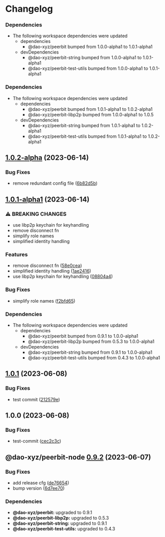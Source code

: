 # Changelog

### Dependencies

* The following workspace dependencies were updated
  * dependencies
    * @dao-xyz/peerbit bumped from 1.0.0-alpha1 to 1.0.1-alpha1
  * devDependencies
    * @dao-xyz/peerbit-string bumped from 1.0.0-alpha1 to 1.0.1-alpha1
    * @dao-xyz/peerbit-test-utils bumped from 1.0.0-alpha1 to 1.0.1-alpha1

### Dependencies

* The following workspace dependencies were updated
  * dependencies
    * @dao-xyz/peerbit bumped from 1.0.1-alpha1 to 1.0.2-alpha1
    * @dao-xyz/peerbit-libp2p bumped from 1.0.0-alpha1 to 1.0.5
  * devDependencies
    * @dao-xyz/peerbit-string bumped from 1.0.1-alpha1 to 1.0.2-alpha1
    * @dao-xyz/peerbit-test-utils bumped from 1.0.1-alpha1 to 1.0.2-alpha1

## [1.0.2-alpha](https://github.com/dao-xyz/peerbit/compare/peerbit-node-v1.0.1-alpha1...peerbit-node-v1.0.2-alpha) (2023-06-14)


### Bug Fixes

* remove redundant config file ([6b82d5b](https://github.com/dao-xyz/peerbit/commit/6b82d5b1201469c30dfb061396f11661e6f2d79e))

## [1.0.1-alpha1](https://github.com/dao-xyz/peerbit/compare/peerbit-node-v1.0.1...peerbit-node-v1.0.1-alpha1) (2023-06-14)


### ⚠ BREAKING CHANGES

* use libp2p keychain for keyhandling
* remove disconnect fn
* simplify role names
* simplified identity handling

### Features

* remove disconnect fn ([58e0cea](https://github.com/dao-xyz/peerbit/commit/58e0cea6df27c1d14a7edeb9b05050b1036e1db4))
* simplified identity handling ([1ae2416](https://github.com/dao-xyz/peerbit/commit/1ae24168a5c8629b8f9d1c57eceed6abd4a15020))
* use libp2p keychain for keyhandling ([08804a4](https://github.com/dao-xyz/peerbit/commit/08804a4d19db413a01284b7a8a6a8c8fd20e284f))


### Bug Fixes

* simplify role names ([f2bfd65](https://github.com/dao-xyz/peerbit/commit/f2bfd65422d0d7066cbc34693bfeafecb508004d))


### Dependencies

* The following workspace dependencies were updated
  * dependencies
    * @dao-xyz/peerbit bumped from 0.9.1 to 1.0.0-alpha1
    * @dao-xyz/peerbit-libp2p bumped from 0.5.3 to 1.0.0-alpha1
  * devDependencies
    * @dao-xyz/peerbit-string bumped from 0.9.1 to 1.0.0-alpha1
    * @dao-xyz/peerbit-test-utils bumped from 0.4.3 to 1.0.0-alpha1

## [1.0.1](https://github.com/dao-xyz/peerbit/compare/peerbit-node-v1.0.0...peerbit-node-v1.0.1) (2023-06-08)


### Bug Fixes

* test commit ([212579e](https://github.com/dao-xyz/peerbit/commit/212579e891ca13b4cea651c0030a9fc369d00f49))

## 1.0.0 (2023-06-08)


### Bug Fixes

* test-commit ([cec2c3c](https://github.com/dao-xyz/peerbit/commit/cec2c3c9401235d33e70ac7a329f15bdc00a2437))

## @dao-xyz/peerbit-node [0.9.2](https://github.com/dao-xyz/peerbit/compare/@dao-xyz/peerbit-node@0.9.1...@dao-xyz/peerbit-node@0.9.2) (2023-06-07)


### Bug Fixes

* add release cfg ([de76654](https://github.com/dao-xyz/peerbit/commit/de766548f8106804d319e8b51e9607f2a3f60726))
* bump version ([6d7ee70](https://github.com/dao-xyz/peerbit/commit/6d7ee705e5735f79cf4aa8eb9c87df1a591e1000))





### Dependencies

* **@dao-xyz/peerbit:** upgraded to 0.9.1
* **@dao-xyz/peerbit-libp2p:** upgraded to 0.5.3
* **@dao-xyz/peerbit-string:** upgraded to 0.9.1
* **@dao-xyz/peerbit-test-utils:** upgraded to 0.4.3

